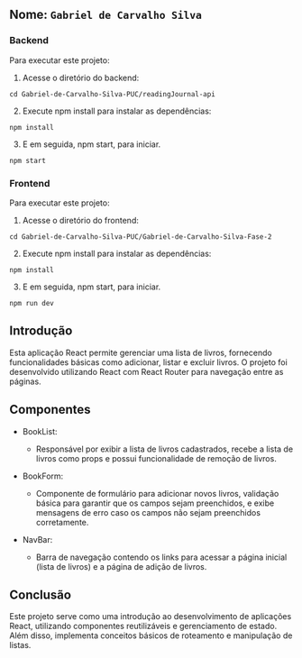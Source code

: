 ## Nome: `Gabriel de Carvalho Silva`

### Backend

Para executar este projeto:

1. Acesse o diretório do backend:
```
cd Gabriel-de-Carvalho-Silva-PUC/readingJournal-api
```

2. Execute npm install para instalar as dependências:


```
npm install
```

3. E em seguida, npm start, para iniciar.

```
npm start
```

### Frontend

Para executar este projeto:

1. Acesse o diretório do frontend:
```
cd Gabriel-de-Carvalho-Silva-PUC/Gabriel-de-Carvalho-Silva-Fase-2
```

2. Execute npm install para instalar as dependências:


```
npm install
```

3. E em seguida, npm start, para iniciar.

```
npm run dev
```

## Introdução

Esta aplicação React permite gerenciar uma lista de livros, fornecendo funcionalidades básicas como adicionar, listar e excluir livros. O projeto foi desenvolvido utilizando React com React Router para navegação entre as páginas.

## Componentes

- BookList:

  - Responsável por exibir a lista de livros cadastrados, recebe a lista de livros como props e possui funcionalidade de remoção de livros.

- BookForm:

  - Componente de formulário para adicionar novos livros, validação básica para garantir que os campos sejam preenchidos, e exibe mensagens de erro caso os campos não sejam preenchidos corretamente.

- NavBar:

  - Barra de navegação contendo os links para acessar a página inicial (lista de livros) e a página de adição de livros.

## Conclusão

Este projeto serve como uma introdução ao desenvolvimento de aplicações React, utilizando componentes reutilizáveis e gerenciamento de estado. Além disso, implementa conceitos básicos de roteamento e manipulação de listas.
